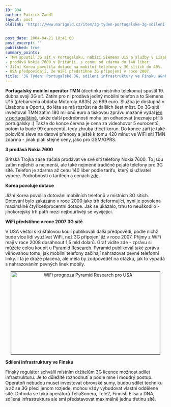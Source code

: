 ```yaml
---
ID: 994
author: Patrick Zandl
layout: post
oldlink: 'https://www.marigold.cz/item/3g-tyden-portugalske-3g-sdileni-infrastruktury-ve-finsku-a-dalsi

  '
post_date: 2004-04-21 18:41:00
post_excerpt: ''
published: true
summary_points:
- TMN spustil 3G síť v Portugalsku, nabízí Siemens U15 a služby v Lisabonu/Oportu.
- prodává Nokia 7600 v Británii, s cenou od zdarma do 140 liber.
- Jižní Korea povolila dotace na mobilní telefony v 3G sítích do 40%.
- USA předpovídají, že WiFi předstihne 3G připojení v roce 2007.
title: '3G Týden: Portugalské 3G, sdílení infrastruktury ve Finsku a&nbsp;další'
---
```


<p>
<STRONG>Portugalský mobilní operátor TMN</STRONG> (dceřinka místního telekomu) spustil 19. dubna svoji 3G síť. Zatím pro ni prodává jediný mobilní telefon a to Siemens U15 (přebarvená obdoba Motoroly A835) za 699 euro. Služba je dostupná v Lisabonu a Oportu, do léta se má rozrůst na dalších šest měst. Do 3G sítě investoval TMN zatím 180 milionů euro a tiskovou zprávu mazaně vydal <A href="http://www.tmn.pt/tmn/noticias/2004_19_abr.shtml">jen v portugalštině</A>, takže další podrobnosti mohu jen odhadovat (neznaje příliš portugalsky :) Takže do konce června je cena za videohovor 5 eurocentů, potom to bude 99 eurocentů, tedy zhruba třicet korun. Do konce září je také poloviční sleva na datové přenosy a ještě k tomu 420 minut ve WiFi síti TMN zdarma - jinak platí stejné ceny, jako pro GSM/GPRS. </p>

<p>
<STRONG>3 prodává Nokia 7600</STRONG></p>

<p>
Britská Trojka zase začala prodávat ve své síti telefony Nokia 7600. To jsou zatím nejlehčí a nejmenší, ale také nejméně tradičně pojaté telefony pro 3G sítě. Telefon je zdarma až cenu 140 liber podle tarifu, který si uživatel vybere. Podrobnosti o tarifech a cenách <A href="http://www.mobiles.co.uk/three-3g-nokia-7600-3.html">zde</A>.</p>

<p>
<STRONG>Korea povoluje dotace</STRONG></p>

<p>
Jižní Korea povolila dotování mobilních telefonů v místních 3G sítích. Dotování bylo zakázáno v roce 2000 jako trh deformující, nyní je povolena maximálně čtyřicetiprocentní dotace. Jak se ukázalo, trhu to neuškodilo - jihokorejský trh patří mezi nejbouřlivěji se vyvíjející. </p>

<p>
<STRONG>WiFi předstihne v roce 2007 3G sítě</STRONG></p>

<p>
V USA věštci s křišťálovou koulí publikovali další předpovědi, podle nichž bude více lidí využívat WiFi, než 3G připojení již v roce 2007. Příjmy z WiFi mají v roce 2008 dosáhnout 1,5 mld dolarů. Graf vidíte zde - zprávu si můžete celou koupit u <A href="http://www.pyramidresearch.com/">Pyramid Research</A>. Pyramid publikoval také zprávu věnovanou tomu, jak mobilní telefony začínají nahrazovat pevné telefonní linky. I ta je draze placená, ale měla by zodpovědět na otázku, jak to vypadá s nahrazováním pevných linek mobily. </p>

<P align=center><IMG height=260 alt="WiFi prognoza Pyramid Research pro USA" src="/wp-content/uploads/wifiprognozy.jpg" width=468 border=1></p>

<p>
<STRONG>Sdílení infrastruktury ve Finsku</STRONG></p>

<p>
Finský regulátor schválil místním držitelům 3G licence možnost sdílet infrastrukturu. Je to důležité rozhodnutí a podle mne i moudrý postup. Operátoři nebudou muset investovat obrovské sumy, budou sdílet techniku a až se 3G přeci jenom rozjede, mohou vždy vybudovat vlastní oddělené sítě. Dohoda se týká operátorů TeliaSonera, Tele2, Finnish Elisa a DNA, sdílená infrastruktura ale smí představovat maximálně jednu třetinu sítě.</p>